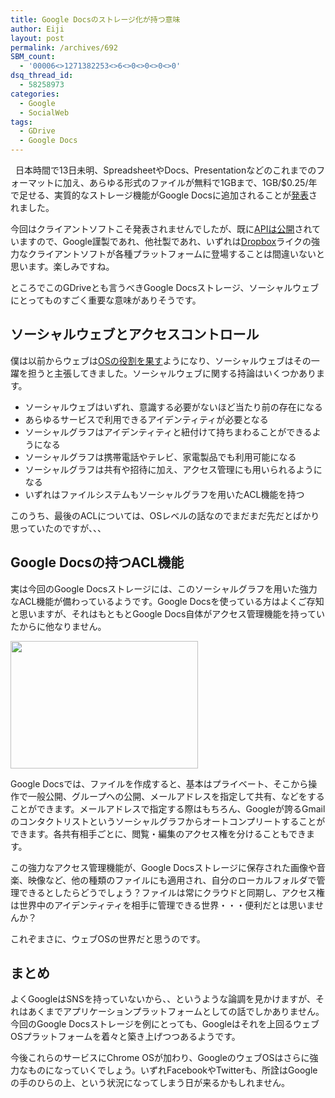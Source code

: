 ```yaml
---
title: Google Docsのストレージ化が持つ意味
author: Eiji
layout: post
permalink: /archives/692
SBM_count:
  - '00006<>1271382253<>6<>0<>0<>0<>0'
dsq_thread_id:
  - 58258973
categories:
  - Google
  - SocialWeb
tags:
  - GDrive
  - Google Docs
---
```

<div class="wp_plus_one_button" style="margin: 0 8px 8px 0; float:left; ">
  <g:plusone href="http://devlog.agektmr.com/archives/692" callback="wp_plus_one_handler"></g:plusone>
</div>

日本時間で13日未明、SpreadsheetやDocs、Presentationなどのこれまでのフォーマットに加え、あらゆる形式のファイルが無料で1GBまで、1GB/$0.25/年で足せる、実質的なストレージ機能がGoogle Docsに追加されることが<a href="http://googledocs.blogspot.com/2010/01/upload-and-store-your-files-in-cloud.html" target="_blank">発表</a>されました。

今回はクライアントソフトこそ発表されませんでしたが、既に<a href="http://code.google.com/intl/ja/apis/documents/docs/3.0/developers_guide_protocol.html" target="_blank">APIは公開</a>されていますので、Google謹製であれ、他社製であれ、いずれは<a href="http://dropbox.com/" target="_blank">Dropbox</a>ライクの強力なクライアントソフトが各種プラットフォームに登場することは間違いないと思います。楽しみですね。

ところでこのGDriveとも言うべきGoogle Docsストレージ、ソーシャルウェブにとってものすごく重要な意味がありそうです。

## ソーシャルウェブとアクセスコントロール

僕は以前からウェブは<a href="http://japan.cnet.com/special/story/0,2000056049,20406495,00.htm" target="_blank">OSの役割を果す</a>ようになり、ソーシャルウェブはその一躍を担うと主張してきました。ソーシャルウェブに関する持論はいくつかあります。

*   ソーシャルウェブはいずれ、意識する必要がないほど当たり前の存在になる
*   あらゆるサービスで利用できるアイデンティティが必要となる
*   ソーシャルグラフはアイデンティティと紐付けて持ちまわることができるようになる
*   ソーシャルグラフは携帯電話やテレビ、家電製品でも利用可能になる
*   ソーシャルグラフは共有や招待に加え、アクセス管理にも用いられるようになる
*   いずれはファイルシステムもソーシャルグラフを用いたACL機能を持つ

このうち、最後のACLについては、OSレベルの話なのでまだまだ先だとばかり思っていたのですが、、、

## Google Docsの持つACL機能

実は今回のGoogle Docsストレージには、このソーシャルグラフを用いた強力なACL機能が備わっているようです。Google Docsを使っている方はよくご存知と思いますが、それはもともとGoogle Docs自体がアクセス管理機能を持っていたからに他なりません。

[<img title="Google Docs ACL2" src="http://devlog.agektmr.com/wp-content/uploads/2010/01/Google-Docs-ACL2-300x204.png" alt="" width="300" height="204" />][1]

[][1] [][1]Google Docsでは、ファイルを作成すると、基本はプライベート、そこから操作で一般公開、グループへの公開、メールアドレスを指定して共有、などをすることができます。メールアドレスで指定する際はもちろん、Googleが誇るGmailのコンタクトリストというソーシャルグラフからオートコンプリートすることができます。各共有相手ごとに、閲覧・編集のアクセス権を分けることもできます。

この強力なアクセス管理機能が、Google Docsストレージに保存された画像や音楽、映像など、他の種類のファイルにも適用され、自分のローカルフォルダで管理できるとしたらどうでしょう？ファイルは常にクラウドと同期し、アクセス権は世界中のアイデンティティを相手に管理できる世界・・・便利だとは思いませんか？

これぞまさに、ウェブOSの世界だと思うのです。

## まとめ

よくGoogleはSNSを持っていないから、、というような論調を見かけますが、それはあくまでアプリケーションプラットフォームとしての話でしかありません。今回のGoogle Docsストレージを例にとっても、Googleはそれを上回るウェブOSプラットフォームを着々と築き上げつつあるようです。

今後これらのサービスにChrome OSが加わり、GoogleのウェブOSはさらに強力なものになっていくでしょう。いずれFacebookやTwitterも、所詮はGoogleの手のひらの上、という状況になってしまう日が来るかもしれません。

 [1]: http://devlog.agektmr.com/wp-content/uploads/2010/01/Google-Docs-ACL2.png